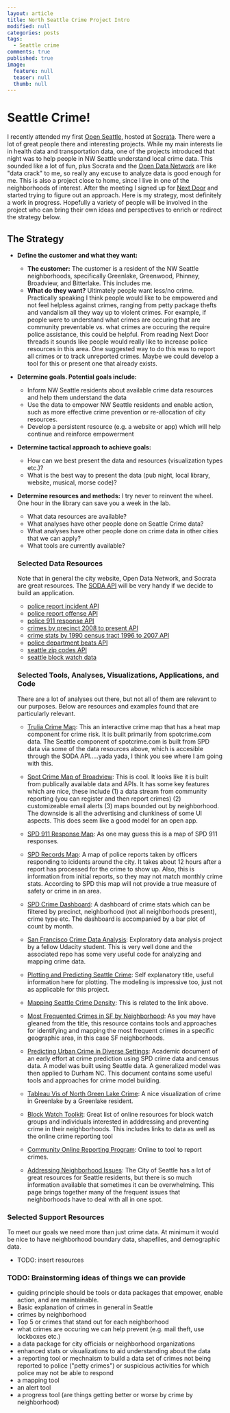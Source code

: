 ```yaml
---
layout: article
title: North Seattle Crime Project Intro
modified: null
categories: posts
tags: 
  - Seattle crime
comments: true
published: true
image: 
  feature: null
  teaser: null
  thumb: null
---
```










# Seattle Crime!

I recently attended my first [Open Seattle](http://openseattle.org/), hosted at [Socrata](https://www.socrata.com). There were a lot of great people there and interesting projects. While my main interests lie in health data and transportation data, one of the projects introduced that night was to help people in NW Seattle understand local crime data. This sounded like a lot of fun, plus Socrata and the [Open Data Network](http://www.opendatanetwork.com/) are like "data crack" to me, so really any excuse to analyze data is good enough for me. This is also a project close to home, since I live in one of the neighborhoods of interest.  After the meeting I signed up for [Next Door](https://nextdoor.com/city/seattle--wa/) and started trying to figure out an approach. Here is my strategy, most definitely a work in progress.  Hopefully a variety of people will be involved in the project who can bring their own ideas and perspectives to enrich or redirect the strategy below.

## The Strategy

- **Define the customer and what they want:**
    + **The customer:**  The customer is a resident of the NW Seattle neighborhoods, specifically Greenlake, Greenwood, Phinney, Broadview, and Bitterlake. This includes me.
    + **What do they want?** Ultimately people want less/no crime. Practically speaking I think people would like to be empowered and not feel helpless against crimes, ranging from petty package thefts and vandalism all they way up to violent crimes. For example, if people were to understand what crimes are occuring that are community preventable vs. what crimes are occuring the require police assistance, this could be helpful. From reading Next Door threads it sounds like people would really like to increase police resources in this area. One suggested way to do this was to report all crimes or to track unreported crimes. Maybe we could develop a tool for this or present one that already exists.


- **Determine goals. Potential goals include:**  
    + Inform NW Seattle residents about available crime data resources and help them understand the data
    + Use the data to empower NW Seattle residents and enable action, such as more effective crime prevention or re-allocation of city resources.
    + Develop a persistent resource (e.g. a website or app) which will help continue and reinforce empowerment


- **Determine tactical approach to achieve goals:**
  + How can we best present the data and resources (visualization types etc.)?
  + What is the best way to present the data (pub night, local library, website, musical, morse code)?


- **Determine resources and methods:** I try never to reinvent the wheel. One hour in the library can save you a week in the lab.
  + What data resources are available?
  + What analyses have other people done on Seattle Crime data?
  + What analyses have other people done on crime data in other cities that we can apply?
  + What tools are currently available?

  ### Selected Data Resources
  Note that in general the city website, Open Data Network, and Socrata are great resources. The [SODA API](https://dev.socrata.com/consumers/getting-started.html) will be very handy if we decide to build an application.

  - [police report incident API](https://dev.socrata.com/foundry/data.seattle.gov/y7pv-r3kh)
  - [police report offense API](https://dev.socrata.com/foundry/data.seattle.gov/6thv-9ipt)
  - [police 911 response API](https://dev.socrata.com/foundry/data.seattle.gov/pu5n-trf4)
  - [crimes by precinct 2008 to present API](https://dev.socrata.com/foundry/data.seattle.gov/hapq-73pk)
  - [crime stats by 1990 census tract 1996 to 2007 API](https://dev.socrata.com/foundry/data.seattle.gov/5r5q-9au5)
  - [police department beats API](https://dev.socrata.com/foundry/data.seattle.gov/xjqu-9v63)
  - [seattle zip codes API](https://dev.socrata.com/foundry/data.seattle.gov/5iir-m2en)
  - [seattle block watch data](https://data.seattle.gov/Public-Safety/Block-Watch/n3gw-htbc)
  

  ### Selected Tools, Analyses, Visualizations, Applications, and Code
  There are a lot of analyses out there, but not all of them are relevant to our purposes.  Below are resources and examples found that are particularly relevant.
  
  - [Trulia Crime Map](http://www.trulia.com/real_estate/Seattle-Washington/crime/): This an interactive crime map that has a heat map component for crime risk. It is built primarily from spotcrime.com data. The Seattle component of spotcrime.com is built from SPD data via some of the data resources above, which is accesible through the SODA API.....yada yada, I think you see where I am going with this. 
  
  - [Spot Crime Map of Broadview](http://spotcrime.com/wa/seattle/broadview): This is cool. It looks like it is built from publically available data and APIs. It has some key features which are nice, these include (1) a data stream from community reporting (you can register and then report crimes) (2) customizeable email alerts (3) maps bounded out by neighborhood. The downside is all the advertising and clunkiness of some UI aspects. This does seem like a good model for an open app.
  
  - [SPD 911 Response Map](http://web6.seattle.gov/mnm/incidentresponse.aspx): As one may guess this is a map of SPD 911 responses.
  
  - [SPD Records Map](http://web6.seattle.gov/mnm/policereports.aspx): A map of police reports taken by officers responding to icidents around the city.  It takes about 12 hours after a report has processed for the  crime to show up.  Also, this is information from initial reports, so they may not match monthly crime stats. According to SPD this map will not provide a true measure of safety or crime in an area.
  
  - [SPD Crime Dashboard](http://www.seattle.gov/seattle-police-department/crime-data/crime-dashboard): A dashboard of crime stats which can be filtered by precinct, neighborhood (not all neighborhoods present), crime type etc. The dashboard is accompanied by a bar plot of count by month.
  
  - [San Francisco Crime Data Analysis](https://s3.amazonaws.com/andrei-iusan-ud-dand/P4_-_San_Francisco_Crimes_-_Andrei_Iusan.html): Exploratory data analysis project by a fellow Udacity student. This is very well done and the associated repo has some very useful code for analyzing and mapping crime data.
   
  - [Plotting and Predicting Seattle Crime](http://www.racketracer.com/2015/03/02/predicting-and-plotting-crime-in-seattle/): Self explanatory title, useful information here for plotting. The modeling is impressive too, just not as applicable for this project.
  
  - [Mapping Seattle Crime Density](http://www.racketracer.com/2015/03/14/mapping-crime-density-and-my-pre-crime-algorithm/): This is related to the link above.
  
  - [Most Frequented Crimes in SF by Neighborhood](http://www.racketracer.com/2015/10/19/most-frequented-crimes-in-san-francisco-normalized-by-neighborhood/): As you may have gleaned from the title, this resource contains tools and approaches for identifying and mapping the most frequent crimes in a specific geographic area, in this case SF neighborhoods. 
  
  - [Predicting Urban Crime in Diverse Settings](https://econ.duke.edu/uploads/assets/dje/2008/Fritz.pdf): Academic document of an early effort at crime prediction using SPD crime data and census data. A model was built using Seattle data. A generalized model was then applied to Durham NC. This document contains some useful tools and approaches for crime model building.  
  
  - [Tableau Vis of North Green Lake Crime](https://public.tableau.com/profile/dave.smith5366#!/vizhome/NorthGreenlakeCrime/Dashboard1): A nice visualization of crime in Greenlake by a Greenlake resident.
  
  - [Block Watch Toolkit](http://www.seattle.gov/police/blockwatch/toolkit.htm): Great list of online resources for block watch groups and individuals interested in adddressing and preventing crime in their neighborhoods. This includes links to data as well as the online crime reporting tool
  
  - [Community Online Reporting Program](http://www.seattle.gov/Police/report/default.htm): Online to tool to report crimes.
  
  - [Addressing Neighborhood Issues](http://www.seattle.gov/police/blockwatch/neighborhood.htm):  The City of Seattle has a lot of great resources for Seattle residents, but there is so much information available that sometimes it can be overwhelming. This page brings together many of the frequent issues that neighborhoods have to deal with all in one spot.  
  
  
### Selected Support Resources

To meet our goals we need more than just crime data. At minimum it would be nice to have neighborhood boundary data, shapefiles, and demographic data.
  - TODO: insert resources

### TODO: Brainstorming ideas of things we can provide
- guiding principle should be tools or data packages that empower, enable action, and are maintainable.
- Basic explanation of crimes in general in Seattle
- crimes by neighborhood
- Top 5 or crimes that stand out for each neighborhood
- what crimes are occuring we can help prevent (e.g. mail theft, use lockboxes etc.)
- a data package for city officials or neighborhood organizations
- enhanced stats or visualizations to aid understanding about the data
- a reporting tool or mechnaism to build a data set of crimes not being reported to police ("petty crimes") or suspicious activities for which police may not be able to respond
- a mapping tool
- an alert tool
- a progress tool (are things getting better or worse by crime by neighborhood)
